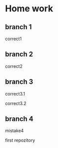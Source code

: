 # Home work

## branch 1

correct1

## branch 2

correct2

## branch 3

correct3.1

correct3.2

## branch 4

mistake4

first repozitory

